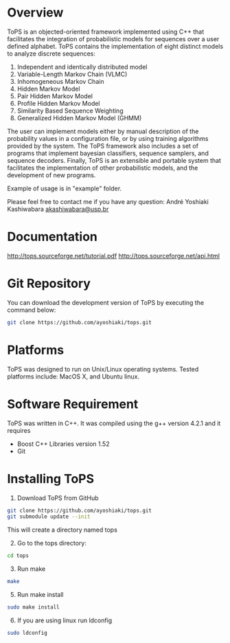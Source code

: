 Overview
=========

ToPS is an objected-oriented framework implemented using C++ that 
facilitates the integration of probabilistic models for sequences 
over a user defined alphabet. ToPS contains the implementation of 
eight distinct models to analyze discrete sequences:

1. Independent and identically distributed model
2. Variable-Length Markov Chain (VLMC)
3. Inhomogeneous Markov Chain
4. Hidden Markov Model
5. Pair Hidden Markov Model
6. Profile Hidden Markov Model
7. Similarity Based Sequence Weighting
8. Generalized Hidden Markov Model (GHMM)

The user can implement models either by manual description of the 
probability values in a configuration file, or by using training 
algorithms provided by the system. The ToPS framework also includes 
a set of programs that implement bayesian classifiers, sequence 
samplers, and sequence decoders. Finally, ToPS is an extensible and 
portable system that facilitates the implementation of other 
probabilistic models, and the development of new programs.

Example of usage is in "example" folder.

Please feel free to contact me if you have any question: 
André Yoshiaki Kashiwabara <akashiwabara@usp.br>

Documentation
=============

http://tops.sourceforge.net/tutorial.pdf
http://tops.sourceforge.net/api.html

Git Repository
==============

You can download the development version of ToPS by executing the 
command below:

```bash
git clone https://github.com/ayoshiaki/tops.git
```

Platforms
=========

ToPS was designed to run on Unix/Linux operating systems. 
Tested platforms include: MacOS X, and Ubuntu linux.

Software Requirement
====================

ToPS was written in C++. It was compiled using the g++ version 4.2.1 
and it requires

- Boost C++ Libraries version 1.52
- Git

Installing ToPS
===============

1. Download ToPS from GitHub  

```bash
git clone https://github.com/ayoshiaki/tops.git
git submodule update --init
```

   This will create a directory named tops

2. Go to the tops directory:

```bash
cd tops
```

3. Run make

```bash
make
```

5. Run make install

```bash
sudo make install
```

6. If you are using linux run ldconfig

```bash
sudo ldconfig
```
